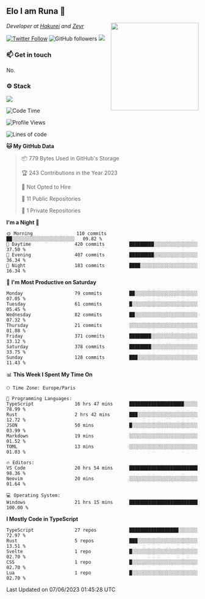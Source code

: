 <h2>Elo I am Runa 🐔</h2>
<img align='right' src="https://imgur.com/Idjj7mk.png" width="230">
<p><em>Developer at <a href="https://github.com/hakureiapp">Hakurei</a> and <a href="https://github.com/zeyrbot">Zeyr</a></em></p>

[![Twitter Follow](https://img.shields.io/twitter/follow/ruunao?label=Follow)](https://twitter.com/intent/follow?screen_name=ruunao)
![GitHub followers](https://img.shields.io/github/followers/ruunao?label=Follow&style=social)
![](https://komarev.com/ghpvc/?username=ruunao&color=blue)

### 📫 Get in touch
No.

### ⚙️ Stack
![](https://skillicons.dev/icons?i=git,docker,js,ts,cloudflare,css,deno,express,cpp,arduino,graphql,html,nestjs,react,apollo,bash,lua,nextjs,nodejs,ps,powershell,neovim,postgres,tailwind,prisma)

<!--START_SECTION:waka-->
![Code Time](http://img.shields.io/badge/Code%20Time-33%20hrs%2014%20mins-blue)

![Profile Views](http://img.shields.io/badge/Profile%20Views-50-blue)

![Lines of code](https://img.shields.io/badge/From%20Hello%20World%20I%27ve%20Written-420.5%20thousand%20lines%20of%20code-blue)

**🐱 My GitHub Data** 

> 📦 779 Bytes Used in GitHub's Storage 
 > 
> 🏆 243 Contributions in the Year 2023
 > 
> 🚫 Not Opted to Hire
 > 
> 📜 11 Public Repositories 
 > 
> 🔑 1 Private Repositories 
 > 
**I'm a Night 🦉** 

```text
🌞 Morning                110 commits         ██░░░░░░░░░░░░░░░░░░░░░░░   09.82 % 
🌆 Daytime                420 commits         █████████░░░░░░░░░░░░░░░░   37.50 % 
🌃 Evening                407 commits         █████████░░░░░░░░░░░░░░░░   36.34 % 
🌙 Night                  183 commits         ████░░░░░░░░░░░░░░░░░░░░░   16.34 % 
```
📅 **I'm Most Productive on Saturday** 

```text
Monday                   79 commits          ██░░░░░░░░░░░░░░░░░░░░░░░   07.05 % 
Tuesday                  61 commits          █░░░░░░░░░░░░░░░░░░░░░░░░   05.45 % 
Wednesday                82 commits          ██░░░░░░░░░░░░░░░░░░░░░░░   07.32 % 
Thursday                 21 commits          ░░░░░░░░░░░░░░░░░░░░░░░░░   01.88 % 
Friday                   371 commits         ████████░░░░░░░░░░░░░░░░░   33.12 % 
Saturday                 378 commits         ████████░░░░░░░░░░░░░░░░░   33.75 % 
Sunday                   128 commits         ███░░░░░░░░░░░░░░░░░░░░░░   11.43 % 
```


📊 **This Week I Spent My Time On** 

```text
🕑︎ Time Zone: Europe/Paris

💬 Programming Languages: 
TypeScript               16 hrs 47 mins      ████████████████████░░░░░   78.99 % 
Rust                     2 hrs 42 mins       ███░░░░░░░░░░░░░░░░░░░░░░   12.72 % 
JSON                     50 mins             █░░░░░░░░░░░░░░░░░░░░░░░░   03.99 % 
Markdown                 19 mins             ░░░░░░░░░░░░░░░░░░░░░░░░░   01.52 % 
TOML                     13 mins             ░░░░░░░░░░░░░░░░░░░░░░░░░   01.03 % 

🔥 Editors: 
VS Code                  20 hrs 54 mins      █████████████████████████   98.36 % 
Neovim                   20 mins             ░░░░░░░░░░░░░░░░░░░░░░░░░   01.64 % 

💻 Operating System: 
Windows                  21 hrs 15 mins      █████████████████████████   100.00 % 
```

**I Mostly Code in TypeScript** 

```text
TypeScript               27 repos            ██████████████████░░░░░░░   72.97 % 
Rust                     5 repos             ███░░░░░░░░░░░░░░░░░░░░░░   13.51 % 
Svelte                   1 repo              █░░░░░░░░░░░░░░░░░░░░░░░░   02.70 % 
CSS                      1 repo              █░░░░░░░░░░░░░░░░░░░░░░░░   02.70 % 
Lua                      1 repo              █░░░░░░░░░░░░░░░░░░░░░░░░   02.70 % 
```




 Last Updated on 07/06/2023 01:45:28 UTC
<!--END_SECTION:waka-->


<!--
<p align="center">
     <a href="https://discord.gg/HhybNhchcC"><img src="https://invidget.switchblade.xyz/sejc7TnX6N" align="center" ><a>
</p> 
-->
